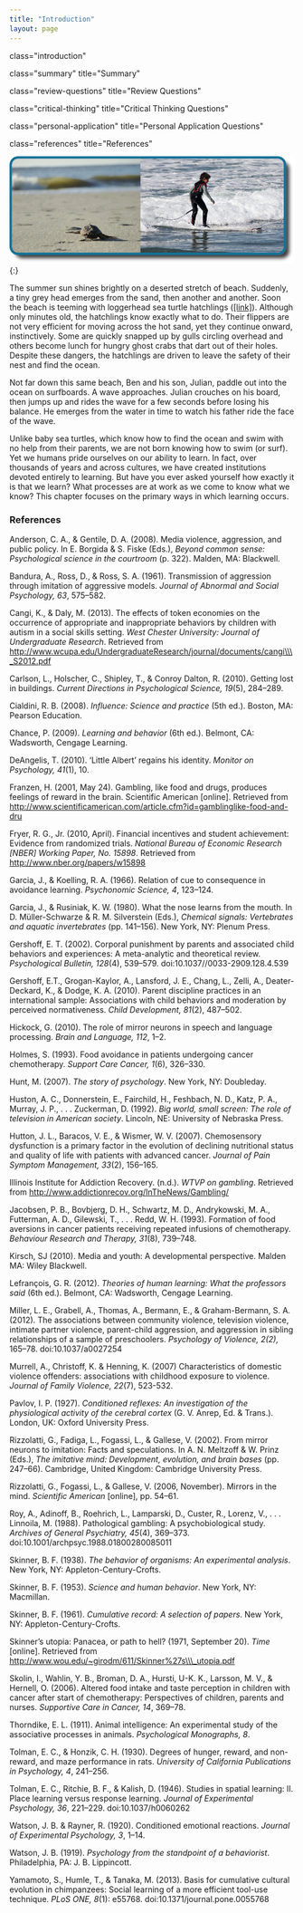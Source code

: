 ```yaml
---
title: "Introduction"
layout: page
---
```



<cnx-pi data-type="cnx.flag.introduction"> class="introduction" </cnx-pi>

<cnx-pi data-type="cnx.eoc">class="summary" title="Summary"</cnx-pi>

<cnx-pi data-type="cnx.eoc">class="review-questions" title="Review Questions"</cnx-pi>

<cnx-pi data-type="cnx.eoc">class="critical-thinking" title="Critical Thinking Questions"</cnx-pi>

<cnx-pi data-type="cnx.eoc">class="personal-application" title="Personal Application Questions"</cnx-pi>

<cnx-pi data-type="cnx.eoc">class="references" title="References"</cnx-pi>

 ![A photograph shows a baby turtle moving across sand toward the ocean. A photograph shows a young child standing on a surfboard in a small wave.](../resources/CNX_Psych_06_00_Turtles.jpg "Loggerhead sea turtle hatchlings are born knowing how to find the ocean and how to swim. Unlike the sea turtle, humans must learn how to swim (and surf). (credit &#x201C;turtle&#x201D;: modification of work by Becky Skiba, USFWS; credit &#x201C;surfer&#x201D;: modification of work by Mike Baird)"){:}

The summer sun shines brightly on a deserted stretch of beach. Suddenly, a tiny grey head emerges from the sand, then another and another. Soon the beach is teeming with loggerhead sea turtle hatchlings ([\[link\]](#fs-idp78123968)). Although only minutes old, the hatchlings know exactly what to do. Their flippers are not very efficient for moving across the hot sand, yet they continue onward, instinctively. Some are quickly snapped up by gulls circling overhead and others become lunch for hungry ghost crabs that dart out of their holes. Despite these dangers, the hatchlings are driven to leave the safety of their nest and find the ocean.

Not far down this same beach, Ben and his son, Julian, paddle out into the ocean on surfboards. A wave approaches. Julian crouches on his board, then jumps up and rides the wave for a few seconds before losing his balance. He emerges from the water in time to watch his father ride the face of the wave.

Unlike baby sea turtles, which know how to find the ocean and swim with no help from their parents, we are not born knowing how to swim (or surf). Yet we humans pride ourselves on our ability to learn. In fact, over thousands of years and across cultures, we have created institutions devoted entirely to learning. But have you ever asked yourself how exactly it is that we learn? What processes are at work as we come to know what we know? This chapter focuses on the primary ways in which learning occurs.

### References

Anderson, C. A., &amp; Gentile, D. A. (2008). Media violence, aggression, and public policy. In E. Borgida &amp; S. Fiske (Eds.), <em>Beyond common sense: Psychological science in the courtroom </em>(p. 322). Malden, MA: Blackwell.

Bandura, A., Ross, D., &amp; Ross, S. A. (1961). Transmission of aggression through imitation of aggressive models. *Journal of Abnormal and Social Psychology, 63*, 575–582.

Cangi, K., &amp; Daly, M. (2013). The effects of token economies on the occurrence of appropriate and inappropriate behaviors by children with autism in a social skills setting. *West Chester University: Journal of Undergraduate Research*. Retrieved from http://www.wcupa.edu/UndergraduateResearch/journal/documents/cangi\\\_S2012.pdf

Carlson, L., Holscher, C., Shipley, T., &amp; Conroy Dalton, R. (2010). Getting lost in buildings. *Current Directions in Psychological Science, 19*(5), 284–289.

Cialdini, R. B. (2008). *Influence: Science and practice* (5th ed.). Boston, MA: Pearson Education.

Chance, P. (2009). *Learning and behavior* (6th ed.). Belmont, CA: Wadsworth, Cengage Learning.

DeAngelis, T. (2010). ‘Little Albert’ regains his identity. *Monitor on Psychology, 41*(1), 10.

Franzen, H. (2001, May 24). Gambling, like food and drugs, produces feelings of reward in the brain. Scientific American \[online\]. Retrieved from http://www.scientificamerican.com/article.cfm?id=gamblinglike-food-and-dru

Fryer, R. G., Jr. (2010, April). Financial incentives and student achievement: Evidence from randomized trials. *National Bureau of Economic Research \[NBER\] Working Paper, No. 15898*. Retrieved from http://www.nber.org/papers/w15898

Garcia, J., &amp; Koelling, R. A. (1966). Relation of cue to consequence in avoidance learning. *Psychonomic Science, 4*, 123–124.

Garcia, J., &amp; Rusiniak, K. W. (1980). What the nose learns from the mouth. In D. Müller-Schwarze &amp; R. M. Silverstein (Eds.), *Chemical signals: Vertebrates and aquatic invertebrates* (pp. 141–156). New York, NY: Plenum Press.

Gershoff, E. T. (2002). Corporal punishment by parents and associated child behaviors and experiences: A meta-analytic and theoretical review. *Psychological Bulletin, 128*(4), 539–579. doi:10.1037//0033-2909.128.4.539

Gershoff, E.T., Grogan-Kaylor, A., Lansford, J. E., Chang, L., Zelli, A., Deater-Deckard, K., &amp; Dodge, K. A. (2010). Parent discipline practices in an international sample: Associations with child behaviors and moderation by perceived normativeness. *Child Development, 81*(2), 487–502.

Hickock, G. (2010). The role of mirror neurons in speech and language processing. *Brain and Language, 112*, 1–2.

Holmes, S. (1993). Food avoidance in patients undergoing cancer chemotherapy. *Support Care Cancer, 1*(6), 326–330.

Hunt, M. (2007). *The story of psychology*. New York, NY: Doubleday.

Huston, A. C., Donnerstein, E., Fairchild, H., Feshbach, N. D., Katz, P. A., Murray, J. P., . . . Zuckerman, D. (1992). *Big world, small screen: The role of television in American society*. Lincoln, NE: University of Nebraska Press.

Hutton, J. L., Baracos, V. E., &amp; Wismer, W. V. (2007). Chemosensory dysfunction is a primary factor in the evolution of declining nutritional status and quality of life with patients with advanced cancer. *Journal of Pain Symptom Management, 33*(2), 156–165.

Illinois Institute for Addiction Recovery. (n.d.). *WTVP on gambling*. Retrieved from http://www.addictionrecov.org/InTheNews/Gambling/

Jacobsen, P. B., Bovbjerg, D. H., Schwartz, M. D., Andrykowski, M. A., Futterman, A. D., Gilewski, T., . . . Redd, W. H. (1993). Formation of food aversions in cancer patients receiving repeated infusions of chemotherapy. *Behaviour Research and Therapy, 31*(8), 739–748.

Kirsch, SJ (2010). Media and youth: A developmental perspective. Malden MA: Wiley Blackwell.

Lefrançois, G. R. (2012). *Theories of human learning: What the professors said* (6th ed.). Belmont, CA: Wadsworth, Cengage Learning.

Miller, L. E., Grabell, A., Thomas, A., Bermann, E., &amp; Graham-Bermann, S. A. (2012). The associations between community violence, television violence, intimate partner violence, parent-child aggression, and aggression in sibling relationships of a sample of preschoolers. *Psychology of Violence, 2(2),* 165–78. doi:10.1037/a0027254

Murrell, A., Christoff, K. &amp; Henning, K. (2007) Characteristics of domestic violence offenders: associations with childhood exposure to violence. *Journal of Family Violence, 22*(7), 523-532.

Pavlov, I. P. (1927). *Conditioned reflexes: An investigation of the physiological activity of the cerebral cortex* (G. V. Anrep, Ed. &amp; Trans.). London, UK: Oxford University Press.

Rizzolatti, G., Fadiga, L., Fogassi, L., &amp; Gallese, V. (2002). From mirror neurons to imitation: Facts and speculations. In A. N. Meltzoff &amp; W. Prinz (Eds.), *The imitative mind: Development, evolution, and brain bases* (pp. 247–66). Cambridge, United Kingdom: Cambridge University Press.

Rizzolatti, G., Fogassi, L., &amp; Gallese, V. (2006, November). Mirrors in the mind. *Scientific American* \[online\], pp. 54–61.

Roy, A., Adinoff, B., Roehrich, L., Lamparski, D., Custer, R., Lorenz, V., . . . Linnoila, M. (1988). Pathological gambling: A psychobiological study. *Archives of General Psychiatry, 45*(4), 369–373. doi:10.1001/archpsyc.1988.01800280085011

Skinner, B. F. (1938). *The behavior of organisms: An experimental analysis*. New York, NY: Appleton-Century-Crofts.

Skinner, B. F. (1953). *Science and human behavior*. New York, NY: Macmillan.

Skinner, B. F. (1961). *Cumulative record: A selection of papers*. New York, NY: Appleton-Century-Crofts.

Skinner’s utopia: Panacea, or path to hell? (1971, September 20). *Time* \[online\]. Retrieved from http://www.wou.edu/~girodm/611/Skinner%27s\\\_utopia.pdf

Skolin, I., Wahlin, Y. B., Broman, D. A., Hursti, U-K. K., Larsson, M. V., &amp; Hernell, O. (2006). Altered food intake and taste perception in children with cancer after start of chemotherapy: Perspectives of children, parents and nurses. *Supportive Care in Cancer, 14*, 369–78.

Thorndike, E. L. (1911). Animal intelligence: An experimental study of the associative processes in animals. *Psychological Monographs, 8*.

Tolman, E. C., &amp; Honzik, C. H. (1930). Degrees of hunger, reward, and non-reward, and maze performance in rats. *University of California Publications in Psychology, 4*, 241–256.

Tolman, E. C., Ritchie, B. F., &amp; Kalish, D. (1946). Studies in spatial learning: II. Place learning versus response learning. *Journal of Experimental Psychology, 36*, 221–229. doi:10.1037/h0060262

Watson, J. B. &amp; Rayner, R. (1920). Conditioned emotional reactions. *Journal of Experimental Psychology, 3*, 1–14.

Watson, J. B. (1919). *Psychology from the standpoint of a behaviorist*. Philadelphia, PA: J. B. Lippincott.

Yamamoto, S., Humle, T., &amp; Tanaka, M. (2013). Basis for cumulative cultural evolution in chimpanzees: Social learning of a more efficient tool-use technique. *PLoS ONE, 8*(1): e55768. doi:10.1371/journal.pone.0055768

